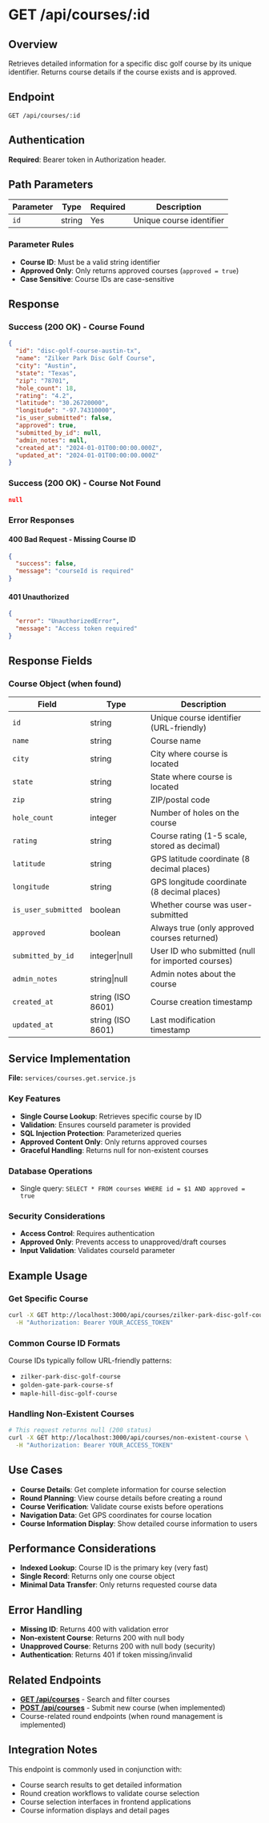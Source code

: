 # GET /api/courses/:id

## Overview
Retrieves detailed information for a specific disc golf course by its unique identifier. Returns course details if the course exists and is approved.

## Endpoint
```
GET /api/courses/:id
```

## Authentication
**Required**: Bearer token in Authorization header.

## Path Parameters

| Parameter | Type | Required | Description |
|-----------|------|----------|-------------|
| `id` | string | Yes | Unique course identifier |

### Parameter Rules
- **Course ID**: Must be a valid string identifier
- **Approved Only**: Only returns approved courses (`approved = true`)
- **Case Sensitive**: Course IDs are case-sensitive

## Response

### Success (200 OK) - Course Found
```json
{
  "id": "disc-golf-course-austin-tx",
  "name": "Zilker Park Disc Golf Course",
  "city": "Austin",
  "state": "Texas",
  "zip": "78701",
  "hole_count": 18,
  "rating": "4.2",
  "latitude": "30.26720000",
  "longitude": "-97.74310000",
  "is_user_submitted": false,
  "approved": true,
  "submitted_by_id": null,
  "admin_notes": null,
  "created_at": "2024-01-01T00:00:00.000Z",
  "updated_at": "2024-01-01T00:00:00.000Z"
}
```

### Success (200 OK) - Course Not Found
```json
null
```

### Error Responses

#### 400 Bad Request - Missing Course ID
```json
{
  "success": false,
  "message": "courseId is required"
}
```

#### 401 Unauthorized
```json
{
  "error": "UnauthorizedError",
  "message": "Access token required"
}
```

## Response Fields

### Course Object (when found)
| Field | Type | Description |
|-------|------|-------------|
| `id` | string | Unique course identifier (URL-friendly) |
| `name` | string | Course name |
| `city` | string | City where course is located |
| `state` | string | State where course is located |
| `zip` | string | ZIP/postal code |
| `hole_count` | integer | Number of holes on the course |
| `rating` | string | Course rating (1-5 scale, stored as decimal) |
| `latitude` | string | GPS latitude coordinate (8 decimal places) |
| `longitude` | string | GPS longitude coordinate (8 decimal places) |
| `is_user_submitted` | boolean | Whether course was user-submitted |
| `approved` | boolean | Always true (only approved courses returned) |
| `submitted_by_id` | integer\|null | User ID who submitted (null for imported courses) |
| `admin_notes` | string\|null | Admin notes about the course |
| `created_at` | string (ISO 8601) | Course creation timestamp |
| `updated_at` | string (ISO 8601) | Last modification timestamp |

## Service Implementation
**File:** `services/courses.get.service.js`

### Key Features
- **Single Course Lookup**: Retrieves specific course by ID
- **Validation**: Ensures courseId parameter is provided
- **SQL Injection Protection**: Parameterized queries
- **Approved Content Only**: Only returns approved courses
- **Graceful Handling**: Returns null for non-existent courses

### Database Operations
- Single query: `SELECT * FROM courses WHERE id = $1 AND approved = true`

### Security Considerations
- **Access Control**: Requires authentication
- **Approved Only**: Prevents access to unapproved/draft courses
- **Input Validation**: Validates courseId parameter

## Example Usage

### Get Specific Course
```bash
curl -X GET http://localhost:3000/api/courses/zilker-park-disc-golf-course \
  -H "Authorization: Bearer YOUR_ACCESS_TOKEN"
```

### Common Course ID Formats
Course IDs typically follow URL-friendly patterns:
- `zilker-park-disc-golf-course`
- `golden-gate-park-course-sf`
- `maple-hill-disc-golf-course`

### Handling Non-Existent Courses
```bash
# This request returns null (200 status)
curl -X GET http://localhost:3000/api/courses/non-existent-course \
  -H "Authorization: Bearer YOUR_ACCESS_TOKEN"
```

## Use Cases
- **Course Details**: Get complete information for course selection
- **Round Planning**: View course details before creating a round
- **Course Verification**: Validate course exists before operations
- **Navigation Data**: Get GPS coordinates for course location
- **Course Information Display**: Show detailed course information to users

## Performance Considerations
- **Indexed Lookup**: Course ID is the primary key (very fast)
- **Single Record**: Returns only one course object
- **Minimal Data Transfer**: Only returns requested course data

## Error Handling
- **Missing ID**: Returns 400 with validation error
- **Non-existent Course**: Returns 200 with null body
- **Unapproved Course**: Returns 200 with null body (security)
- **Authentication**: Returns 401 if token missing/invalid

## Related Endpoints
- **[GET /api/courses](./GET_courses.md)** - Search and filter courses
- **[POST /api/courses](./POST_courses.md)** - Submit new course (when implemented)
- Course-related round endpoints (when round management is implemented)

## Integration Notes
This endpoint is commonly used in conjunction with:
- Course search results to get detailed information
- Round creation workflows to validate course selection
- Course selection interfaces in frontend applications
- Course information displays and detail pages